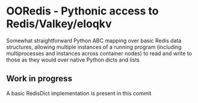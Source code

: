 OORedis - Pythonic access to Redis/Valkey/eloqkv
================================================


Somewhat straightforward Python ABC mapping
over basic Redis data structures, allowing multiple
instances of a running program (including multiprocesses and
instances across container nodes) to read and write to 
those as they would over native Python dicts and lists


## Work in progress
A basic RedisDict implementation is present
in this commit

